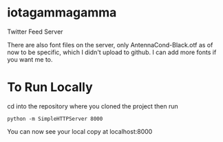 # iotagammagamma
Twitter Feed Server

There are also font files on the server, only AntennaCond-Black.otf as of now to be specific, which I didn't upload to github. I can add more fonts if you want me to.


# To Run Locally
cd into the repository where you cloned the project then run
```
python -m SimpleHTTPServer 8000
```

You can now see your local copy at localhost:8000
